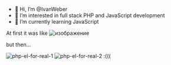 - 👋 Hi, I’m @IvanWeber
- 👀 I’m interested in full stack PHP and JavaScript development
- 🌱 I’m currently learning JavaScript

<!---
IvanWeber/IvanWeber is a ✨ special ✨ repository because its `README.md` (this file) appears on your GitHub profile.
You can click the Preview link to take a look at your changes.
--->
At first it was like
![изображение](https://github.com/user-attachments/assets/253f13a4-9245-41c2-a093-25d3b274ac4d)


but then...


![php-el-for-real-1](https://github.com/user-attachments/assets/153fb387-e32d-472b-9f6c-2e2833f36f9a)
![php-el-for-real-2](https://github.com/user-attachments/assets/7366a86e-7367-42e3-917c-d28d036f6a19)
:(((
